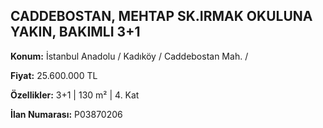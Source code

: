 ## CADDEBOSTAN, MEHTAP SK.IRMAK OKULUNA YAKIN, BAKIMLI 3+1

**Konum:** İstanbul Anadolu / Kadıköy / Caddebostan Mah. /

**Fiyat:** 25.600.000 TL

**Özellikler:** 3+1 | 130 m² | 4. Kat

**İlan Numarası:** P03870206
